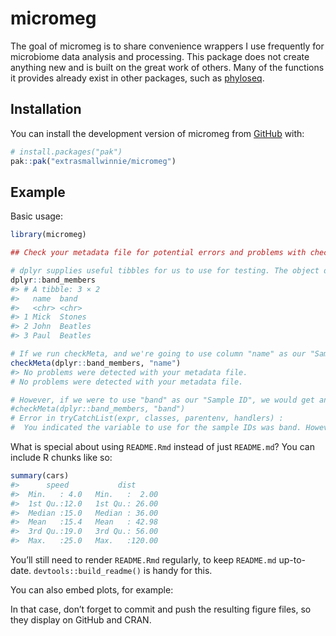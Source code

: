 
<!-- README.md is generated from README.Rmd. Please edit that file -->

# micromeg

<!-- badges: start -->

<!-- badges: end -->

The goal of micromeg is to share convenience wrappers I use frequently
for microbiome data analysis and processing. This package does not
create anything new and is built on the great work of others. Many of
the functions it provides already exist in other packages, such as
[phyloseq](https://bioconductor.org/packages/release/bioc/html/phyloseq.html).

## Installation

You can install the development version of micromeg from
[GitHub](https://github.com/extrasmallwinnie/micromeg/) with:

``` r
# install.packages("pak")
pak::pak("extrasmallwinnie/micromeg")
```

## Example

Basic usage:

``` r
library(micromeg)

## Check your metadata file for potential errors and problems with checkMeta():

# dplyr supplies useful tibbles for us to use for testing. The object dplyr::band_members is a tibble with some well known people, and includes their first name and the band they're known for. View it in the console below:
dplyr::band_members
#> # A tibble: 3 × 2
#>   name  band   
#>   <chr> <chr>  
#> 1 Mick  Stones 
#> 2 John  Beatles
#> 3 Paul  Beatles

# If we run checkMeta, and we're going to use column "name" as our "Sample ID", we should get no warnings or errors as every name is unique:
checkMeta(dplyr::band_members, "name")
#> No problems were detected with your metadata file.
# No problems were detected with your metadata file.

# However, if we were to use "band" as our "Sample ID", we would get an error because not every entry in band is unique, so it can't function as a valid sample ID:
#checkMeta(dplyr::band_members, "band")
# Error in tryCatchList(expr, classes, parentenv, handlers) : 
#  You indicated the variable to use for the sample IDs was band. However, these are not all unique. All sample IDs # must be unique. Your duplicated sample IDs were: Beatles
```

What is special about using `README.Rmd` instead of just `README.md`?
You can include R chunks like so:

``` r
summary(cars)
#>      speed           dist       
#>  Min.   : 4.0   Min.   :  2.00  
#>  1st Qu.:12.0   1st Qu.: 26.00  
#>  Median :15.0   Median : 36.00  
#>  Mean   :15.4   Mean   : 42.98  
#>  3rd Qu.:19.0   3rd Qu.: 56.00  
#>  Max.   :25.0   Max.   :120.00
```

You’ll still need to render `README.Rmd` regularly, to keep `README.md`
up-to-date. `devtools::build_readme()` is handy for this.

You can also embed plots, for example:

In that case, don’t forget to commit and push the resulting figure
files, so they display on GitHub and CRAN.
